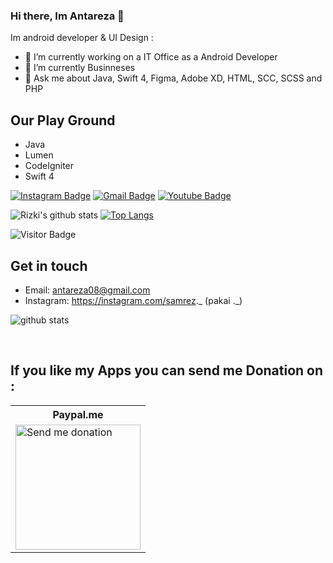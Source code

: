 
### Hi there, Im Antareza 👋

Im android developer & UI Design :

- 🔭 I’m currently working on a IT Office as a Android Developer
- 🌱 I’m currently Businneses
- 💬 Ask me about Java, Swift 4, Figma, Adobe XD, HTML, SCC, SCSS and PHP

## Our Play Ground
- Java
- Lumen
- CodeIgniter
- Swift 4

[![Instagram Badge](https://img.shields.io/badge/-antarezaghifary-ff69b4?style=flat-square&logo=instagram&logoColor=white&link=https://instagram.com/samrez._/)](https://instagram.com/samrez._)
[![Gmail Badge](https://img.shields.io/badge/-antareza08@gmail.com-c14438?style=flat-square&logo=Gmail&logoColor=white&link=mailto:antareza08@gmail.com)](mailto:antareza08@gmail.com)
[![Youtube Badge](https://img.shields.io/badge/-agamtrans-darkred?style=flat-square&logo=youtube&logoColor=white&link=https://www.youtube.com/c/agamtrans)](https://www.youtube.com/c/agamtrans)

![Rizki's github stats](https://github-readme-stats.vercel.app/api?username=antarezaghifary&show_icons=true&theme=dark) [![Top Langs](https://github-readme-stats.vercel.app/api/top-langs/?username=antarezaghifary&layout=compact)](https://github.com/antarezaghifary/github-readme-stats) 

![Visitor Badge](https://visitor-badge.laobi.icu/badge?page_id=antarezaghifary)


## Get in touch
- Email: antareza08@gmail.com
- Instagram: https://instagram.com/samrez._ (pakai ._)

![github stats](https://github-readme-stats.vercel.app/api?username=antarezaghifary&show_icons=true)

<br/>

## If you like my Apps you can send me Donation on :
<table>
  <tr>
    <th>Paypal.me</th>
  </tr>
  <tr>
    <td>
      <a href="https://paypal.me/antareza" target="blank"><img src="https://i.ibb.co/Mff5X7J/QRickit-3.png" alt="Send me donation" style="width:200px !important;height:200px !important"></img></a>
    </td>
  </tr>
</table>
